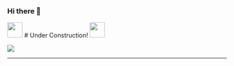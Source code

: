 ### Hi there 👋

<img src=https://c.tenor.com/DEMBqNPqyccAAAAi/genkai.gif width="35"> # Under Construction! <img src=https://c.tenor.com/DEMBqNPqyccAAAAi/genkai.gif width="35">

<img src="https://i.imgur.com/kQLARxR.png">

--------------------------------------------------
<!--
**Wexengos/Wexengos** is a ✨ _special_ ✨ repository because its `README.md` (this file) appears on your GitHub profile.

Here are some ideas to get you started:

- 🔭 I’m currently working on ...
- 🌱 I’m currently learning ...
- 👯 I’m looking to collaborate on ...
- 🤔 I’m looking for help with ...
- 💬 Ask me about ...
- 📫 How to reach me: ...
- 😄 Pronouns: ...
- ⚡ Fun fact: ...
-->
